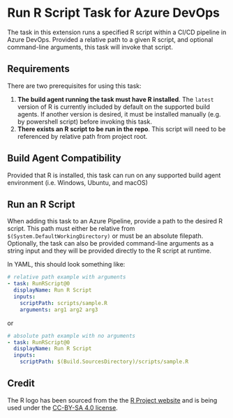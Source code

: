 # Run R Script Task for Azure DevOps
The task in this extension runs a specified R script within a CI/CD pipeline in Azure DevOps. Provided a relative path to a given R script, and optional command-line arguments, this task will invoke that script.

## Requirements
There are two prerequisites for using this task: 
1. __The build agent running the task must have R installed__. The `latest` version of R is currently included by default on the supported build agents. If another version is desired, it must be installed manually (e.g. by powershell script) before invoking this task.
2. __There exists an R script to be run in the repo__. This script will need to be referenced by relative path from project root.

## Build Agent Compatibility
Provided that R is installed, this task can run on any supported build agent environment (i.e. Windows, Ubuntu, and macOS)

## Run an R Script
When adding this task to an Azure Pipeline, provide a path to the desired R script. This path must either be relative from `$(System.DefaultWorkingDirectory)` or must be an absolute filepath. Optionally, the task can also be provided command-line arguments as a string input and they will be provided directly to the R script at runtime.

In YAML, this should look something like:
```yaml
# relative path example with arguments
- task: RunRScript@0
  displayName: Run R Script
  inputs:
    scriptPath: scripts/sample.R
    arguments: arg1 arg2 arg3
```
or 
```yaml
# absolute path example with no arguments
- task: RunRScript@0
  displayName: Run R Script
  inputs:
    scriptPath: $(Build.SourcesDirectory)/scripts/sample.R
```

## Credit
The R logo has been sourced from the the [R Project website](https://www.r-project.org/logo/) and is being used under the [CC-BY-SA 4.0 license](https://creativecommons.org/licenses/by-sa/4.0/legalcode").